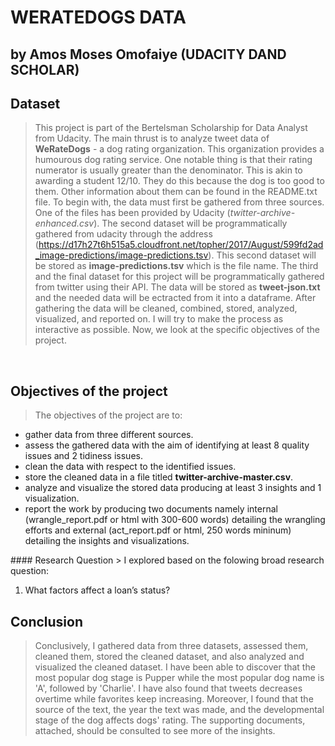 # WERATEDOGS DATA
## by Amos Moses Omofaiye (UDACITY DAND SCHOLAR)


## Dataset

>This project is part of the Bertelsman Scholarship for Data Analyst from Udacity. The main thrust is to analyze tweet data of **WeRateDogs** - a dog rating organization. This organization provides a humourous dog rating service. One notable thing is that their rating numerator is usually greater than the denominator. This is akin to awarding a student 12/10. They do this because the dog is too good to them. Other information about them can be found in the README.txt file. To begin with, the data must first be gathered from three sources. One of the files has been provided by Udacity (*twitter-archive-enhanced.csv*). The second dataset will be programmatically gathered from udacity through the address (https://d17h27t6h515a5.cloudfront.net/topher/2017/August/599fd2ad_image-predictions/image-predictions.tsv). This second dataset will be stored as **image-predictions.tsv** which is the file name. The third and the final dataset for this project will be programmatically gathered from twitter using their API. The data will be stored as **tweet-json.txt** and the needed data will be ectracted from it into a dataframe. After gathering the data will be cleaned, combined, stored, analyzed, visualized, and reported on. I will try to make the process as interactive as possible. Now, we look at the specific objectives of the project.
<br>

<a id='obj'></a>
## Objectives of the project
>
>The objectives of the project are to:
<ul>
    <li>gather data from three different sources.</li>
    <li>assess the gathered data with the aim of identifying at least 8 quality issues and 2 tidiness issues.</li>
    <li>clean the data with respect to the identified issues.</li>
    <li>store the cleaned data in a file titled <strong>twitter-archive-master.csv</strong>.</li>
    <li>analyze and visualize the stored data producing at least 3 insights and 1 visualization.</li>
    <li>report the work by producing two documents namely internal (wrangle_report.pdf or html with 300-600 words) detailing the wrangling efforts and external (act_report.pdf or html, 250 words mininum) detailing the insights and visualizations.</li>
</ul>
#### Research Question
> I  explored based on the folowing broad research question:
<ol> 
    <li>What factors affect a loan’s status?</li>
</ol>


## Conclusion

> Conclusively, I gathered data from three datasets, assessed them, cleaned them, stored the cleaned dataset, and also analyzed and visualized the cleaned dataset. I have been able to discover that the most popular dog stage is Pupper while the most popular dog name is 'A', followed by 'Charlie'. I have also found that tweets decreases overtime while favorites keep increasing. Moreover, I found that the source of the text, the year the text was made, and the developmental stage of the dog affects dogs' rating. The supporting documents, attached, should be consulted to see more of the insights.